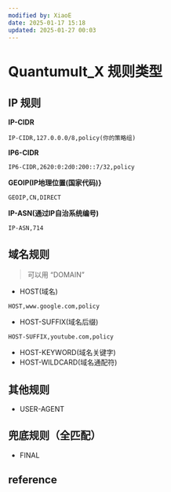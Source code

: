 ```yaml
---
modified by: XiaoE
date: 2025-01-17 15:18
updated: 2025-01-27 00:03
---
```

# Quantumult_X 规则类型

## IP 规则

**IP-CIDR**
```
IP-CIDR,127.0.0.0/8,policy(你的策略组)
```

**IP6-CIDR**
```
IP6-CIDR,2620:0:2d0:200::7/32,policy
```

**GEOIP(IP地理位置(国家代码)}**
```
GEOIP,CN,DIRECT
```

**IP-ASN(通过IP自治系统编号)**
```
IP-ASN,714
```

## 域名规则
> 可以用 “DOMAIN”
- HOST(域名)
```
HOST,www.google.com,policy
```
- HOST-SUFFIX(域名后缀)
```
HOST-SUFFIX,youtube.com,policy
```
- HOST-KEYWORD(域名关键字)
- HOST-WILDCARD(域名通配符)

## 其他规则
- USER-AGENT

## 兜底规则（全匹配）
- FINAL

## reference